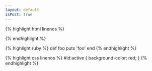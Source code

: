```yaml
---
layout: default
isPost: true
---
```


{% highlight html linenos %}
<html>
	<div class="moo"></div>
</html>
{% endhighlight %}

{% highlight ruby %}
def foo
  puts 'foo'
end
{% endhighlight %}

{% highlight css linenos %}
#id:active
{
	background-color: red;
}
{% endhighlight %}